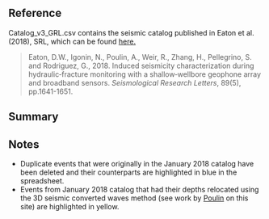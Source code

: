 <h2> Reference </h2>
  
<p> Catalog_v3_GRL.csv contains the seismic catalog published in Eaton et al. (2018), SRL, which can be found <a href="https://pubs.geoscienceworld.org/ssa/srl/article/543218/induced-seismicity-characterization-during?casa_token=yh-OBTD_SpcAAAAA:XQRSqBDz927xBR4HeIaOlpTzCyM4sOfrWpQPRttwfT1J8duyvNi27dKB-Y1HPJ39FPP4Q4c"> here.</a></p>

<blockquote> Eaton, D.W., Igonin, N., Poulin, A., Weir, R., Zhang, H., Pellegrino, S. and Rodriguez, G., 2018. Induced seismicity characterization during hydraulic‐fracture monitoring with a shallow‐wellbore geophone array and broadband sensors. <i>Seismological Research Letters</i>, 89(5), pp.1641-1651. </blockquote>

<h2> Summary </h2>

<h2> Notes </h2>

<ul>
  <li> Duplicate events that were originally in the January 2018 catalog have been deleted and their
	   counterparts are highlighted in blue in the spreadsheet. </li>
  <li> Events from January 2018 catalog that had their depths relocated using the 3D seismic
	   converted waves method (see work by  <a href="https://github.com/ToC2ME/ToC2ME/tree/master/poulin"> Poulin</a> on this site) are highlighted in yellow. </li>
</ul> 
